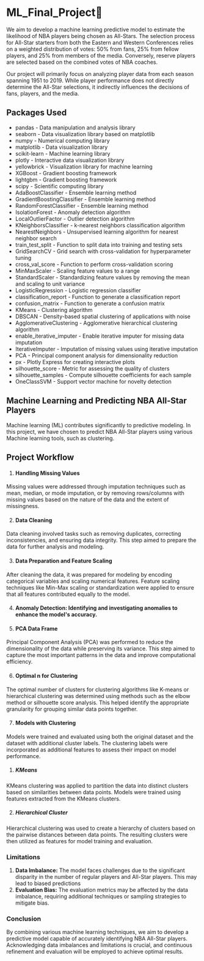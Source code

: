 # ML_Final_Project🏀


We aim to develop a machine learning predictive model to estimate the likelihood of NBA players being chosen as All-Stars. The selection process for All-Star starters from both the Eastern and Western Conferences relies on a weighted distribution of votes: 50% from fans, 25% from fellow players, and 25% from members of the media. Conversely, reserve players are selected based on the combined votes of NBA coaches.

Our project will primarily focus on analyzing player data from each season spanning 1951 to 2019. While player performance does not directly determine the All-Star selections, it indirectly influences the decisions of fans, players, and the media.

## Packages Used

* pandas - Data manipulation and analysis library
* seaborn - Data visualization library based on matplotlib
* numpy - Numerical computing library
* matplotlib - Data visualization library
* scikit-learn - Machine learning library
* plotly - Interactive data visualization library
* yellowbrick - Visualization library for machine learning
* XGBoost - Gradient boosting framework
* lightgbm - Gradient boosting framework
* scipy - Scientific computing library
* AdaBoostClassifier - Ensemble learning method
* GradientBoostingClassifier - Ensemble learning method
* RandomForestClassifier - Ensemble learning method
* IsolationForest - Anomaly detection algorithm
* LocalOutlierFactor - Outlier detection algorithm
* KNeighborsClassifier - k-nearest neighbors classification algorithm
* NearestNeighbors - Unsupervised learning algorithm for nearest neighbor search
* train_test_split - Function to split data into training and testing sets
* GridSearchCV - Grid search with cross-validation for hyperparameter tuning
* cross_val_score - Function to perform cross-validation scoring
* MinMaxScaler - Scaling feature values to a range
* StandardScaler - Standardizing feature values by removing the mean and scaling to unit variance
* LogisticRegression - Logistic regression classifier
* classification_report - Function to generate a classification report
* confusion_matrix - Function to generate a confusion matrix
* KMeans - Clustering algorithm
* DBSCAN - Density-based spatial clustering of applications with noise
* AgglomerativeClustering - Agglomerative hierarchical clustering algorithm
* enable_iterative_imputer - Enable iterative imputer for missing data imputation
* IterativeImputer - Imputation of missing values using iterative imputation
* PCA - Principal component analysis for dimensionality reduction
* px - Plotly Express for creating interactive plots
* silhouette_score - Metric for assessing the quality of clusters
* silhouette_samples - Compute silhouette coefficients for each sample
* OneClassSVM - Support vector machine for novelty detection





## Machine Learning and Predicting NBA All-Star Players

Machine learning (ML) contributes significantly to predictive modeling. In this project, we have chosen to predict NBA All-Star players using various Machine learning tools, such as clustering.

## Project Workflow

1. #### Handling Missing Values
Missing values were addressed through imputation techniques such as mean, median, or mode imputation, or by removing rows/columns with missing values based on the nature of the data and the extent of missingness.

2. #### Data Cleaning
Data cleaning involved tasks such as removing duplicates, correcting inconsistencies, and ensuring data integrity. This step aimed to prepare the data for further analysis and modeling.

3. #### Data Preparation and Feature Scaling
After cleaning the data, it was prepared for modeling by encoding categorical variables and scaling numerical features. Feature scaling techniques like Min-Max scaling or standardization were applied to ensure that all features contributed equally to the model.

4. #### Anomaly Detection: Identifying and investigating anomalies to enhance the model's accuracy.
  
5. #### PCA Data Frame
Principal Component Analysis (PCA) was performed to reduce the dimensionality of the data while preserving its variance. This step aimed to capture the most important patterns in the data and improve computational efficiency.

6. #### Optimal n for Clustering
The optimal number of clusters for clustering algorithms like K-means or hierarchical clustering was determined using methods such as the elbow method or silhouette score analysis. This helped identify the appropriate granularity for grouping similar data points together.

7. #### Models with Clustering
Models were trained and evaluated using both the original dataset and the dataset with additional cluster labels. The clustering labels were incorporated as additional features to assess their impact on model performance.

1. ##### KMeans
KMeans clustering was applied to partition the data into distinct clusters based on similarities between data points. Models were  trained using features extracted from the KMeans clusters.

2. ##### Hierarchical Cluster
Hierarchical clustering was used to create a hierarchy of clusters based on the pairwise distances between data points. The resulting clusters were then utilized as features for model training and evaluation.


### Limitations

1. **Data Imbalance:** The model faces challenges due to the significant disparity in the number of regular players and All-Star players. This may lead to biased predictions
2. **Evaluation Bias:** The evaluation metrics may be affected by the data imbalance, requiring additional techniques or sampling strategies to mitigate bias.

### Conclusion

By combining various machine learning techniques, we aim to develop a predictive model capable of accurately identifying NBA All-Star players. Acknowledging data imbalances and limitations is crucial, and continuous refinement and evaluation will be employed to achieve optimal results.
